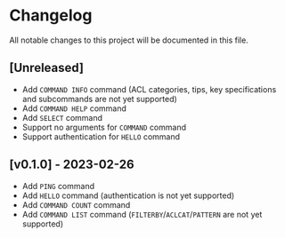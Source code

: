 # Changelog

All notable changes to this project will be documented in this file.

## [Unreleased]

- Add `COMMAND INFO` command (ACL categories, tips, key specifications and subcommands are not yet supported)
- Add `COMMAND HELP` command
- Add `SELECT` command
- Support no arguments for `COMMAND` command
- Support authentication for `HELLO` command

## [v0.1.0] - 2023-02-26

- Add `PING` command
- Add `HELLO` command (authentication is not yet supported)
- Add `COMMAND COUNT` command
- Add `COMMAND LIST` command (`FILTERBY`/`ACLCAT`/`PATTERN` are not yet supported)
